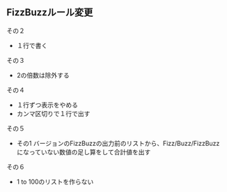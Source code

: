 ## FizzBuzzルール変更

その２
- １行で書く

その３
- 2の倍数は除外する

その４
- １行ずつ表示をやめる
- カンマ区切りで１行で出す

その５
- その1 バージョンのFizzBuzzの出力前のリストから、Fizz/Buzz/FizzBuzz になっていない数値の足し算をして合計値を出す

その６
- 1 to 100のリストを作らない
